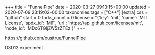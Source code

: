 +++
title = "FunnelPipe"
date = 2020-03-27 09:13:15+00:00
updated = 2020-07-09 23:19:02+00:00
taxonomies.tags = ["C++"]
[extra]
css = "github"
start = 0
forks_count = 0
license = "{'key': 'mit', 'name': 'MIT License', 'spdx_id': 'MIT', 'url': 'https://api.github.com/licenses/mit', 'node_id': 'MDc6TGljZW5zZTEz'}"
+++

<https://github.com/ousttrue/FunnelPipe>

D3D12 experiment

